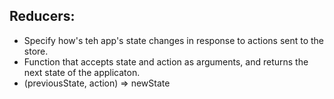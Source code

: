 ## Reducers:

- Specify how's teh app's state changes in response to actions sent to the store.
- Function that accepts state and action as arguments, and returns the next state of the applicaton.
- (previousState, action) => newState
